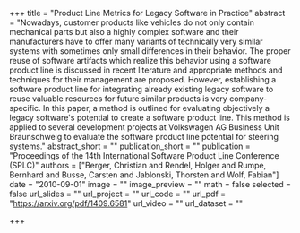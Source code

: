 +++
title = "Product Line Metrics for Legacy Software in Practice"
abstract = "Nowadays, customer products like vehicles do not only contain mechanical parts but also a highly complex software and their manufacturers have to offer many variants of technically very similar systems with sometimes only small differences in their behavior. The proper reuse of software artifacts which realize this behavior using a software product line is discussed in recent literature and appropriate methods and techniques for their management are proposed. However, establishing a software product line for integrating already existing legacy software to reuse valuable resources for future similar products is very company-specific. In this paper, a method is outlined for evaluating objectively a legacy software's potential to create a software product line. This method is applied to several development projects at Volkswagen AG Business Unit Braunschweig to evaluate the software product line potential for steering systems."
abstract_short = ""
publication_short = ""
publication = "Proceedings of the 14th International Software Product Line Conference (SPLC)"
authors = ["Berger, Christian and Rendel, Holger and Rumpe, Bernhard and Busse, Carsten and Jablonski, Thorsten and Wolf, Fabian"]
date = "2010-09-01"
image = ""
image_preview = ""
math = false
selected = false
url_slides = ""
url_project = ""
url_code = ""
url_pdf = "https://arxiv.org/pdf/1409.6581"
url_video = ""
url_dataset = ""

+++
